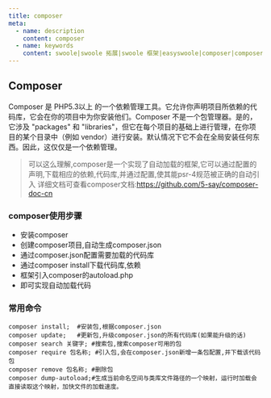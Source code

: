 ```yaml
---
title: composer
meta:
  - name: description
    content: composer
  - name: keywords
    content: swoole|swoole 拓展|swoole 框架|easyswoole|composer|composer命令
---
```

## Composer
Composer 是 PHP5.3以上 的一个依赖管理工具。它允许你声明项目所依赖的代码库，它会在你的项目中为你安装他们。Composer 不是一个包管理器。是的，它涉及 "packages" 和 "libraries"，但它在每个项目的基础上进行管理，在你项目的某个目录中（例如 vendor）进行安装。默认情况下它不会在全局安装任何东西。因此，这仅仅是一个依赖管理。

>可以这么理解,composer是一个实现了自动加载的框架,它可以通过配置的声明,下载相应的依赖,代码库,并通过配置,使其能psr-4规范被正确的自动引入
>详细文档可查看composer文档:https://github.com/5-say/composer-doc-cn

### composer使用步骤
 * 安装composer
 * 创建composer项目,自动生成composer.json
 * 通过composer.json配置需要加载的代码库
 * 通过composer install下载代码库,依赖
 * 框架引入composer的autoload.php
 * 即可实现自动加载代码
 

### 常用命令
```
composer install;  #安装包,根据composer.json
composer update;   #更新包,升级composer.json的所有代码库(如果能升级的话)
composer search 关键字; #搜索包,搜索composer可用的包
composer require 包名称; #引入包,会在composer.json新增一条包配置,并下载该代码包 
composer remove 包名称; #删除包
composer dump-autoload;#生成当前命名空间与类库文件路径的一个映射，运行时加载会直接读取这个映射，加快文件的加载速度。
```


